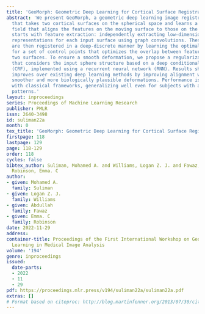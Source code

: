 ```yaml
---
title: 'GeoMorph: Geometric Deep Learning for Cortical Surface Registration'
abstract: 'We present GeoMorph, a geometric deep learning image registration framework
  that takes two cortical surfaces on the spherical space and learns a smooth displacement
  field that aligns the features on the moving surface to those on the target. GeoMorph
  starts with feature extraction: independently extracting low-dimensional feature
  representations for each input surface using graph convolutions. These learned features
  are then registered in a deep-discrete manner by learning the optimal displacement
  for a set of control points that optimizes the overlap between features across the
  two surfaces. To ensure a smooth deformation, we propose a regularization network
  that considers the input sphere structure based on a deep conditional random field
  (CRF), implemented using a recurrent neural network (RNN). Results show that GeoMorph
  improves over existing deep learning methods by improving alignment whilst generating
  smoother and more biologically plausible deformations. Performance is competitive
  with classical frameworks, generalizing well even for subjects with atypical folding
  patterns.'
layout: inproceedings
series: Proceedings of Machine Learning Research
publisher: PMLR
issn: 2640-3498
id: suliman22a
month: 0
tex_title: 'GeoMorph: Geometric Deep Learning for Cortical Surface Registration'
firstpage: 118
lastpage: 129
page: 118-129
order: 118
cycles: false
bibtex_author: Suliman, Mohamed A. and Williams, Logan Z. J. and Fawaz, Abdullah and
  Robinson, Emma. C
author:
- given: Mohamed A.
  family: Suliman
- given: Logan Z. J.
  family: Williams
- given: Abdullah
  family: Fawaz
- given: Emma. C
  family: Robinson
date: 2022-11-29
address:
container-title: Proceedings of the First International Workshop on Geometric Deep
  Learning in Medical Image Analysis
volume: '194'
genre: inproceedings
issued:
  date-parts:
  - 2022
  - 11
  - 29
pdf: https://proceedings.mlr.press/v194/suliman22a/suliman22a.pdf
extras: []
# Format based on citeproc: http://blog.martinfenner.org/2013/07/30/citeproc-yaml-for-bibliographies/
---
```

